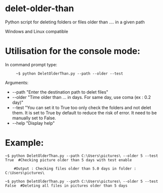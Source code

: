 # delet-older-than
Python script for deleting folders or files older than .... in a given path

Windows and Linux compatible

# Utilisation for the console mode:

  In command prompt type:
  
         ~$ python DeletOlderThan.py --path --older --test                        
                                                        
  
 Arguments:
  - --path "Enter the destination path to delet files"
  - --older "Time older than ... in days. For same day, use coma (ex : 0.2 day)"
  - --test "You can set it to True too only check the folders and not delet them.
            It is set to True by default to reduce the risk of error. It need to be 
            manually set to False.
 - --help "Display help"
                                                             
# Example:

    ~$ python DeletOlderThan.py --path C:\Users\pictures\ --older 5 --test True  #Checking picture older than 5 days with test enable
    
        #Output : Checking files older than 5.0 days in folder : C:\Users\pictures\
    
    ~$ python DeletOlderThan.py --path C:\Users\pictures\ --older 5 --test False  #Deleting all files in pictures older than 5 days
